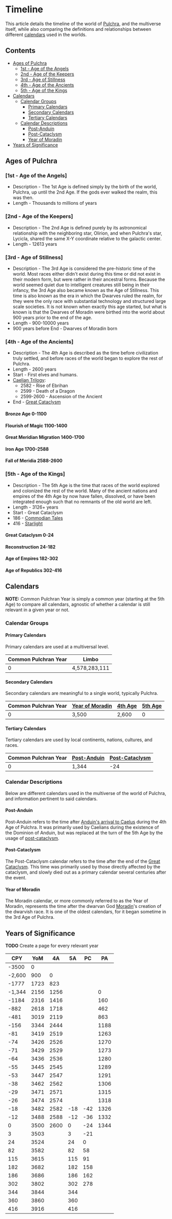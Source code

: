 # Timeline

This article details the timeline of the world of [Pulchra](../Locations/Planes/pulchra.md), and the multiverse itself, while also comparing the definitions and relationships between different [calendars](#calendars) used in the worlds.

## Contents

- [Ages of Pulchra](#ages-of-pulchra)
  - [1st - Age of the Angels](#1st---age-of-the-angels)
  - [2nd - Age of the Keepers](#2nd---age-of-the-keepers)
  - [3rd - Age of Stillness](#3rd---age-of-stillness)
  - [4th - Age of the Ancients](#4th---age-of-the-ancients)
  - [5th - Age of the Kings](#5th---age-of-the-kings)
- [Calendars](#description)
  - [Calendar Groups](#calendar-groups)
    - [Primary Calendars](#primary-calendars)
    - [Secondary Calendars](#secondary-calendars)
    - [Tertiary Calendars](#tertiary-calendars)
  - [Calendar Descriptions](#calendar-descriptions)
    - [Post-Anduin](#post-anduin)
    - [Post-Cataclysm](#post-cataclysm)
    - [Year of Moradin](#year-of-moradin)
- [Years of Significance](#years-of-significance)

## Ages of Pulchra

### [1st - Age of the Angels]

- Description - The 1st Age is defined simply by the birth of the world, Pulchra, up until the 2nd Age. If the gods ever walked the realm, this was then.
- Length - Thousands to millions of years

### [2nd - Age of the Keepers]

- Description - The 2nd Age is defined purely by its astronomical relationship with the neighboring star, Olirion, and when Pulchra's star, Lycicla, shared the same X-Y coordinate relative to the galactic center.
- Length - 12613 years

### [3rd - Age of Stillness]

- Description - The 3rd Age is considered the pre-historic time of the world. Most races either didn't exist during this time or did not exist in their modern form, but were rather in their ancestral forms. Because the world seemed quiet due to intelligent creatures still being in their infancy, the 3rd Age also became known as the Age of Stillness. This time is also known as the era in which the Dwarves ruled the realm, for they were the only race with substantial technology and structured large scale societies. It is not known when exactly this age started, but what is known is that the Dwarves of Moradin were birthed into the world about 900 years prior to the end of the age.
- Length - 900-10000 years
- 900 years before End - Dwarves of Moradin born

### [4th - Age of the Ancients]

- Description - The 4th Age is described as the time before civilization truly settled, and before races of the world began to explore the rest of Pulchra.
- Length - 2600 years
- Start - First elves and humans.
- [Caelian Trilogy](../Campaigns/caelian_trilogy.md):
  - 2582 - Rise of Ebrihan
  - 2599 - Death of a Dragon
  - 2599-2600 - Ascension of the Ancient
- End - [Great Cataclysm](great_cataclysm.md)

#### Bronze Age 0-1100

#### Flourish of Magic 1100-1400

#### Great Meridian Migration 1400-1700

#### Iron Age 1700-2588

#### Fall of Meridia 2588-2600

### [5th - Age of the Kings]

- Description - The 5th Age is the time that races of the world explored and colonized the rest of the world. Many of the ancient nations and empires of the 4th Age by now have fallen, dissolved, or have been integrated enough such that no remnants of the old world are left.
- Length - 3126+ years
- Start - Great Cataclysm
- 186 - [Commodian Tales](../Campaigns/commodian_tales.md)
- 416 - [Starlight](../Campaigns/starlight.md)

#### Great Cataclysm 0-24

#### Reconstruction 24-182

#### Age of Empires 182-302

#### Age of Republics 302-416

## Calendars

**NOTE:** Common Pulchran Year is simply a common year (starting at the 5th Age) to compare all calendars, agnostic of whether a calendar is still relevant in a given year or not.

### Calendar Groups

#### Primary Calendars

Primary calendars are used at a multiversal level.

| Common Pulchran Year | Limbo |
| - | - |
| 0 | 4,578,283,111 |

#### Secondary Calendars

Secondary calendars are meaningful to a single world, typically Pulchra.

| Common Pulchran Year | [Year of Moradin](#year-of-moradin) | [4th Age](#4th---age-of-the-ancients) | [5th Age](#5th---age-of-the-kings) |
| - | - | - | - |
| 0 | 3,500 | 2,600 | 0 |

#### Tertiary Calendars

Tertiary calendars are used by local continents, nations, cultures, and races.

| Common Pulchran Year | [Post-Anduin](#post-anduin) | [Post-Cataclysm](#post-cataclysm) |
| - | - | - |
| 0 | 1,344 | -24 |

### Calendar Descriptions

Below are different calendars used in the multiverse of the world of Pulchra, and information pertinent to said calendars.

#### Post-Anduin

Post-Anduin refers to the time after [Anduin's arrival to Caelus](../Characters/anduin_the_great.md#arrival-to-caelus) during the 4th Age of Pulchra. It was primarily used by Caelians during the existence of the Dominion of Anduin, but was replaced at the turn of the 5th Age by the usage of [post-cataclysm](#post-cataclysm).

#### Post-Cataclysm

The Post-Cataclysm calendar refers to the time after the end of the [Great Cataclysm](great_cataclysm.md). This time was primarily used by those directly affected by the cataclysm, and slowly died out as a primary calendar several centuries after the event.

#### Year of Moradin

The Moradin calendar, or more commonly referred to as the Year of Moradin, represents the time after the dwarvan God [Moradin](../Factions/Religions/gods.md#the-dwarven-pantheon)'s creation of the dwarvish race. It is one of the oldest calendars, for it began sometime in the 3rd Age of Pulchra.

## Years of Significance

**TODO** Create a page for every relevant year

| CPY | YoM | 4A | 5A | PC | PA |
| - | - | - | - | - | - |
| -3500 | 0 |
| -2,600 | 900 | 0 |
| -1777 | 1723 | 823
| -1,344 | 2156 | 1256 | | | 0 |
| -1184 | 2316 | 1416 | | | 160 |
| -882 | 2618 | 1718 | | | 462 |
| -481 | 3019 | 2119 | | | 863 |
| -156 | 3344 | 2444 | | | 1188 |
| -81 | 3419 | 2519 | | | 1263 |
| -74 | 3426 | 2526 | | | 1270 |
| -71 | 3429 | 2529| | | 1273 |
| -64 | 3436 | 2536 | | | 1280 |
| -55 | 3445 | 2545 | | | 1289 |
| -53 | 3447 | 2547 | | | 1291 |
| -38 | 3462 | 2562 | | | 1306 |
| -29 | 3471 | 2571 | | | 1315 |
| -26 | 3474 | 2574 | | | 1318 |
| -18 | 3482 | 2582 | -18 | -42 | 1326 |
| -12 | 3488 | 2588 | -12 | -36 | 1332 |
| 0 | 3500 | 2600 | 0 | -24 | 1344|
| 3 | 3503  | | 3 | -21 |
| 24 | 3524  | | 24 | 0 |
| 82 | 3582  | | 82 | 58 |
| 115 | 3615  | | 115 | 91 |
| 182 | 3682 | | 182 | 158 |
| 186 | 3686 | | 186 | 162 |
| 302 | 3802 | | 302 | 278 |
| 344 | 3844 | | 344 |
| 360 | 3860 | | 360 |
| 416 | 3916 | | 416 |
